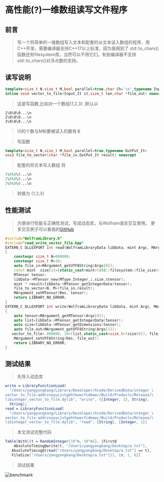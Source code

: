#  高性能(?)一维数组读写文件程序
## 前言
> 写一个将简单的一维数组写入文本和配套的从文本读入数组的程序，用C++开发，需要编译器支持C++17以上标准，因为我用到了 std::to_chars()函数还有filesystem库，当然可以不用它们。有些编译器不支持std::to_chars()对浮点数的支持。
## 读写说明
```C++
template<size_t N,size_t M,bool parallel=true,char Ch='\n',typename Input_It>
inline void vector_to_file(Input_It it,size_t len,char *file_out) noexcept
```
> 这是写函数,比如对一个数组{1,2,3} ,默认以 
``` 
1\0\0\0...\n
2\0\0\0...\n
3\0\0\0...\n
```
> \0的个数与M和要被读入的数有关


> 写函数
```C++
template<size_t N,size_t M,bool parallel=true,typename OutPut_It>
void file_to_vector(char *file_in,OutPut_It result) noexcept
```
> 配套的将文本写入数组
> 将
```C++
1\0\0\0...\n
2\0\0\0...\n
3\0\0\0...\n
```
> 转换为 {1,2,3}


## 性能测试
> 方便进行性能与正确性测试，写成动态库，与Wolfram语言交互使用。
> 更多交互例子可以看我的[GitHub](https://github.com/yangyongkang2000/C-CPP_WolframLibrary_Example)



```C++
#include"WolframLibrary.h"
#include"read_write_vector_file.hpp"
EXTERN_C DLLEXPORT int read(WolframLibraryData libData, mint Argc, MArgument *Args, MArgument Res) noexcept
{
    constexpr size_t N=800000;
    constexpr size_t M=10;
    auto file_in=MArgument_getUTF8String(Args[0]);
    const mint  size[1]={static_cast<mint>(std::filesystem::file_size(std::filesystem::path(file_in))/M)};
    MTensor tensor;
    libData->MTensor_new(MType_Integer,1,size,&tensor);
    mint * result=libData->MTensor_getIntegerData(tensor);
    file_to_vector<N, M>(file_in,result);
    MArgument_setMTensor(Res, tensor);
    return LIBRARY_NO_ERROR;
}
EXTERN_C DLLEXPORT int write(WolframLibraryData libData, mint Argc, MArgument *Args, MArgument Res) noexcept
{
    auto tensor=MArgument_getMTensor(Args[0]);
    auto list=libData->MTensor_getIntegerData(tensor);
    auto size=libData->MTensor_getDimensions(tensor);
    auto file_out=MArgument_getUTF8String(Args[1]);
   vector_to_file< 800000, 10>(list,static_cast<size_t>(size[0]), file_out);
    MArgument_setUTF8String(Res, file_out);
    return LIBRARY_NO_ERROR;
}
```


## 测试结果
> 先导入动态库
```Mathematica
write = LibraryFunctionLoad[
  "/Users/yangyongkang/Library/Developer/Xcode/DerivedData/integer_\
vector_to_file-addrzseyucjvtgehtkwecfcdmaec/Build/Products/Release/\
libinteger_vector_to_file.dylib", "write", {{Integer, 1}, String}, 
  String];
read = LibraryFunctionLoad[
  "/Users/yangyongkang/Library/Developer/Xcode/DerivedData/integer_\
vector_to_file-addrzseyucjvtgehtkwecfcdmaec/Build/Products/Release/\
libinteger_vector_to_file.dylib", "read", {String}, {Integer, 1}]  
```



>本文测试完整代码
```Mathematica
Table[With[{t = RandomInteger[10^n, 10^n]}, {First@
    AbsoluteTiming@write[t, "/Users/yangyongkang/Desktop/a.txt"], 
   AbsoluteTiming@(read["/Users/yangyongkang/Desktop/a.txt"] == t), 
   FileSize["/Users/yangyongkang/Desktop/a.txt"]}], {n, 1, 6}]
```
>测试结果

![benchmark](https://github.com/yangyongkang2000/C-Programming/raw/master/integer_vector_to_file/source/benchmark.jpg)

